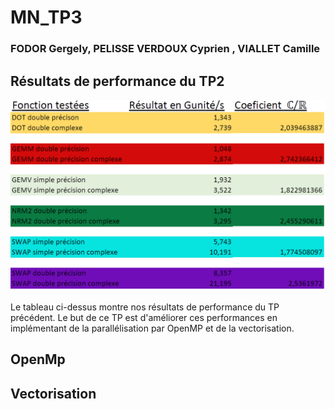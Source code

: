 # MN_TP3
### FODOR Gergely, PELISSE VERDOUX Cyprien , VIALLET Camille

## Résultats de performance du TP2

![Tableau TP2](./pictures/tableauMN.PNG)

Le tableau ci-dessus montre nos résultats de performance du TP précédent. Le but de ce TP est d'améliorer ces performances
en implémentant de la parallélisation par OpenMP et de la vectorisation.

## OpenMp

## Vectorisation